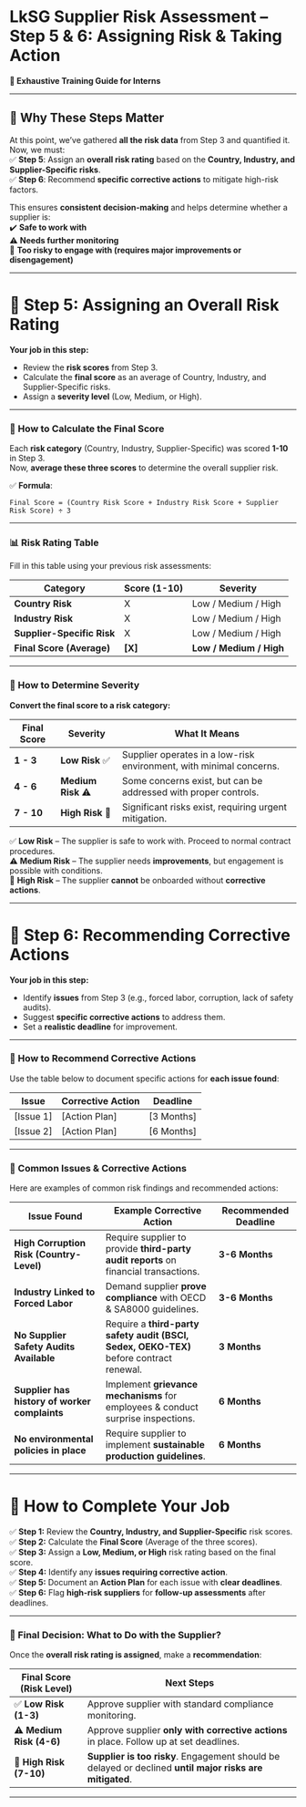 # **LkSG Supplier Risk Assessment – Step 5 & 6: Assigning Risk & Taking Action**  
**🚀 Exhaustive Training Guide for Interns**  

---

## **🎯 Why These Steps Matter**  
At this point, we’ve gathered **all the risk data** from Step 3 and quantified it. Now, we must:  
✅ **Step 5**: Assign an **overall risk rating** based on the **Country, Industry, and Supplier-Specific risks**.  
✅ **Step 6**: Recommend **specific corrective actions** to mitigate high-risk factors.  

This ensures **consistent decision-making** and helps determine whether a supplier is:  
✔️ **Safe to work with**  
⚠️ **Needs further monitoring**  
🚨 **Too risky to engage with (requires major improvements or disengagement)**  

---

# **🔹 Step 5: Assigning an Overall Risk Rating**
**Your job in this step:**  
- Review the **risk scores** from Step 3.  
- Calculate the **final score** as an average of Country, Industry, and Supplier-Specific risks.  
- Assign a **severity level** (Low, Medium, or High).  

---

### **📌 How to Calculate the Final Score**
Each **risk category** (Country, Industry, Supplier-Specific) was scored **1-10** in Step 3.  
Now, **average these three scores** to determine the overall supplier risk.  

✅ **Formula**:  
```
Final Score = (Country Risk Score + Industry Risk Score + Supplier Risk Score) ÷ 3
```
---

### **📊 Risk Rating Table**
Fill in this table using your previous risk assessments:  

| **Category** | **Score (1-10)** | **Severity** |
|-------------|----------------|-------------|
| **Country Risk** | X | Low / Medium / High |
| **Industry Risk** | X | Low / Medium / High |
| **Supplier-Specific Risk** | X | Low / Medium / High |
| **Final Score (Average)** | **[X]** | **Low / Medium / High** |

---

### **📌 How to Determine Severity**
**Convert the final score to a risk category:**  

| **Final Score** | **Severity** | **What It Means** |
|---------------|------------|----------------|
| **1 - 3** | **Low Risk** ✅ | Supplier operates in a low-risk environment, with minimal concerns. |
| **4 - 6** | **Medium Risk** ⚠️ | Some concerns exist, but can be addressed with proper controls. |
| **7 - 10** | **High Risk** 🚨 | Significant risks exist, requiring urgent mitigation. |

✅ **Low Risk** – The supplier is safe to work with. Proceed to normal contract procedures.  
⚠️ **Medium Risk** – The supplier needs **improvements**, but engagement is possible with conditions.  
🚨 **High Risk** – The supplier **cannot** be onboarded without **corrective actions**.  

---

# **🔹 Step 6: Recommending Corrective Actions**
**Your job in this step:**  
- Identify **issues** from Step 3 (e.g., forced labor, corruption, lack of safety audits).  
- Suggest **specific corrective actions** to address them.  
- Set a **realistic deadline** for improvement.  

---

### **📌 How to Recommend Corrective Actions**
Use the table below to document specific actions for **each issue found**:  

| **Issue** | **Corrective Action** | **Deadline** |
|-----------|----------------------|-------------|
| [Issue 1] | [Action Plan] | [3 Months] |
| [Issue 2] | [Action Plan] | [6 Months] |

---

### **📌 Common Issues & Corrective Actions**
Here are examples of common risk findings and recommended actions:  

| **Issue Found** | **Example Corrective Action** | **Recommended Deadline** |
|----------------|------------------------------|-------------------------|
| **High Corruption Risk (Country-Level)** | Require supplier to provide **third-party audit reports** on financial transactions. | **3-6 Months** |
| **Industry Linked to Forced Labor** | Demand supplier **prove compliance** with OECD & SA8000 guidelines. | **3-6 Months** |
| **No Supplier Safety Audits Available** | Require a **third-party safety audit (BSCI, Sedex, OEKO-TEX)** before contract renewal. | **3 Months** |
| **Supplier has history of worker complaints** | Implement **grievance mechanisms** for employees & conduct surprise inspections. | **6 Months** |
| **No environmental policies in place** | Require supplier to implement **sustainable production guidelines**. | **6 Months** |

---

# **🚀 How to Complete Your Job**
✅ **Step 1:** Review the **Country, Industry, and Supplier-Specific** risk scores.  
✅ **Step 2:** Calculate the **Final Score** (Average of the three scores).  
✅ **Step 3:** Assign a **Low, Medium, or High** risk rating based on the final score.  
✅ **Step 4:** Identify any **issues requiring corrective action**.  
✅ **Step 5:** Document an **Action Plan** for each issue with **clear deadlines**.  
✅ **Step 6:** Flag **high-risk suppliers** for **follow-up assessments** after deadlines.  

---

### **📌 Final Decision: What to Do with the Supplier?**
Once the **overall risk rating is assigned**, make a **recommendation**:  

| **Final Score (Risk Level)** | **Next Steps** |
|----------------------------|---------------|
| ✅ **Low Risk (1-3)** | Approve supplier with standard compliance monitoring. |
| ⚠️ **Medium Risk (4-6)** | Approve supplier **only with corrective actions** in place. Follow up at set deadlines. |
| 🚨 **High Risk (7-10)** | **Supplier is too risky**. Engagement should be delayed or declined **until major risks are mitigated**. |

---